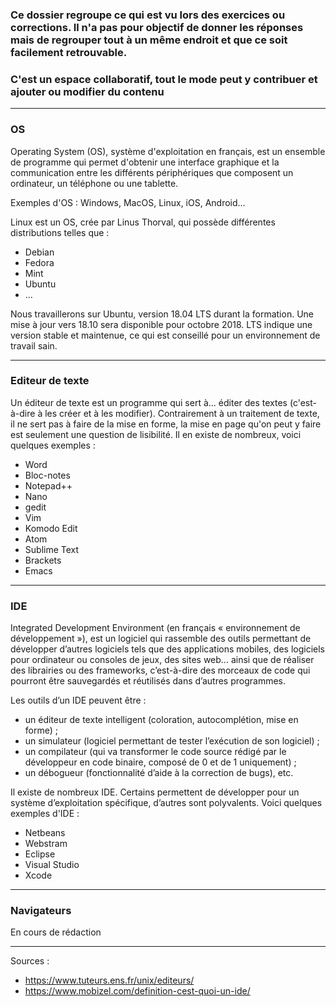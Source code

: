 ### Ce dossier regroupe ce qui est vu lors des exercices ou corrections. Il n'a pas pour objectif de donner les réponses mais de regrouper tout à un même endroit et que ce soit facilement retrouvable.

### C'est un espace collaboratif, tout le mode peut y contribuer et ajouter ou modifier du contenu 

----

### OS

Operating System (OS), système d'exploitation en français, est un ensemble de programme qui permet d'obtenir une interface graphique et la communication entre les différents périphériques que composent un ordinateur, un téléphone ou une tablette.

Exemples d'OS : Windows, MacOS, Linux, iOS, Android...

Linux est un OS, crée par Linus Thorval, qui possède différentes distributions telles que :
- Debian
- Fedora
- Mint
- Ubuntu
- ...

Nous travaillerons sur Ubuntu, version 18.04 LTS durant la formation. Une mise à jour vers 18.10 sera disponible pour octobre 2018. LTS indique une version stable et maintenue, ce qui est conseillé pour un environnement de travail sain.

----

### Editeur de texte

Un éditeur de texte est un programme qui sert à... éditer des textes (c'est-à-dire à les créer et à les modifier). Contrairement à un traitement de texte, il ne sert pas à faire de la mise en forme, la mise en page qu'on peut y faire est seulement une question de lisibilité. Il en existe de nombreux, voici quelques exemples :
- Word
- Bloc-notes
- Notepad++
- Nano
- gedit
- Vim 
- Komodo Edit
- Atom
- Sublime Text
- Brackets
- Emacs

----

### IDE

Integrated Development Environment (en français « environnement de développement »), est un logiciel qui rassemble des outils permettant de développer d’autres logiciels tels que des applications mobiles, des logiciels pour ordinateur ou consoles de jeux, des sites web... ainsi que de réaliser des librairies ou des frameworks, c’est-à-dire des morceaux de code qui pourront être sauvegardés et réutilisés dans d’autres programmes.

Les outils d’un IDE peuvent être :
- un éditeur de texte intelligent (coloration, autocomplétion, mise en forme) ;
- un simulateur (logiciel permettant de tester l’exécution de son logiciel) ;
- un compilateur (qui va transformer le code source rédigé par le développeur en code binaire, composé de 0 et de 1 uniquement) ;
- un débogueur (fonctionnalité d’aide à la correction de bugs), etc.

Il existe de nombreux IDE. Certains permettent de développer pour un système d’exploitation spécifique, d’autres sont polyvalents. Voici quelques exemples d'IDE :
- Netbeans
- Webstram
- Eclipse
- Visual Studio
- Xcode

----

### Navigateurs

En cours de rédaction

----

Sources :
- https://www.tuteurs.ens.fr/unix/editeurs/
- https://www.mobizel.com/definition-cest-quoi-un-ide/
